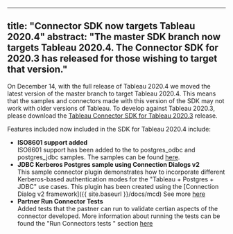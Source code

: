 
---
title:  "Connector SDK now targets Tableau 2020.4"
abstract: "The master SDK branch now targets Tableau 2020.4. The Connector SDK for 2020.3 has released for those wishing to target that version."
---

On December 14, with the full release of Tableau 2020.4 we moved the latest version of the master branch to target Tableau 2020.4. This means that the samples and connectors made with this version of the SDK may not work with older versions of Tableau. To develop against Tableau 2020.3, please download the [Tableau Connector SDK for Tableau 2020.3](https://github.com/tableau/connector-plugin-sdk/releases/tag/tableau-2020.3) release.

Features included now included in the SDK for Tableau 2020.4 include:

- __ISO8601 support added__ <br/>
 ISO8601 support has been added to the to postgres_odbc and postgres_jdbc samples. The samples can be found [here](https://github.com/tableau/connector-plugin-sdk/tree/master/samples/plugins).
- __JDBC Kerberos Postgres sample using Connection Dialogs v2__ <br/>
This sample connector plugin demonstrates how to incorporate different Kerberos-based authentication modes for the "Tableau + Postgres + JDBC" use cases. This plugin has been created using the [Connection Dialog v2 framework]({{ site.baseurl }}/docs/mcd) See more [here](https://github.com/tableau/connector-plugin-sdk/tree/master/samples/scenarios/jdbc_kerberos)
- __Partner Run Connector Tests__ <br/>
Added tests that the pastner can run to validate certian aspects of the connector developed. More information about running the tests can be found  the "Run Connectors tests " section [here](https://tableau.github.io/connector-plugin-sdk/docs/tdvt)
